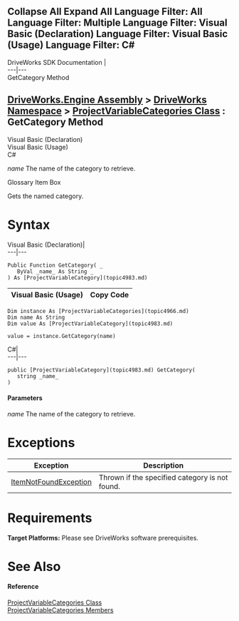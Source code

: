 Collapse All Expand All Language Filter: All  Language Filter: Multiple  Language Filter: Visual Basic (Declaration) Language Filter: Visual Basic (Usage) Language Filter: C#  
---  
DriveWorks SDK Documentation  |   
---|---  
GetCategory Method   
  
[DriveWorks.Engine Assembly](topic2156.md) > [DriveWorks Namespace](topic2159.md) > [ProjectVariableCategories Class](topic4966.md) : GetCategory Method  
---  
  
Visual Basic (Declaration)    
Visual Basic (Usage)    
C# 

_name_
    The name of the category to retrieve.

Glossary Item Box

Gets the named category. 

# Syntax

Visual Basic (Declaration)|   
---|---  
      
    
    Public Function GetCategory( _
       ByVal _name_ As String _
    ) As [ProjectVariableCategory](topic4983.md)  
  
Visual Basic (Usage)| Copy Code  
---|---  
      
    
    Dim instance As [ProjectVariableCategories](topic4966.md)
    Dim name As String
    Dim value As [ProjectVariableCategory](topic4983.md)
     
    value = instance.GetCategory(name)  
  
C#|   
---|---  
      
    
    public [ProjectVariableCategory](topic4983.md) GetCategory( 
       string _name_
    )  
  
#### Parameters

 _name_
    The name of the category to retrieve.

# Exceptions

Exception| Description  
---|---  
[ItemNotFoundException](topic3571.md)| Thrown if the specified category is not found.  
  
# Requirements

**Target Platforms:** Please see DriveWorks software prerequisites.

# See Also

#### Reference

[ProjectVariableCategories Class](topic4966.md)   
[ProjectVariableCategories Members](topic4967.md)


